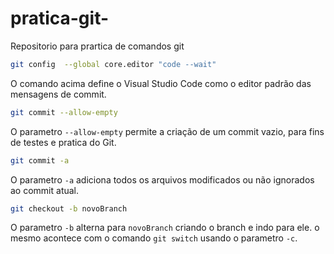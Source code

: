 # pratica-git-
Repositorio para prartica de comandos git 

~~~bash
git config  --global core.editor "code --wait"
~~~

O comando acima define o Visual Studio Code como o editor padrão das mensagens de commit.

~~~bash
git commit --allow-empty
~~~

O parametro `--allow-empty` permite a criação de um commit vazio, para fins de testes e pratica do Git.

~~~bash
git commit -a

~~~
O parametro `-a` adiciona todos os arquivos modificados ou não ignorados ao commit atual.

~~~bash
git checkout -b novoBranch
~~~
O parametro `-b` alterna para `novoBranch` criando o branch e indo para ele. o mesmo acontece com o comando `git switch` usando o parametro `-c`.

